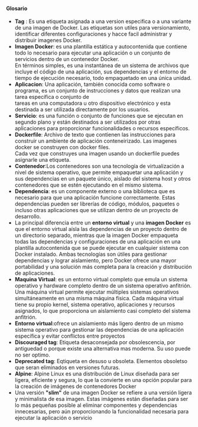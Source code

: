 #### Glosario

-  **Tag** : Es una etiqueta asignada a una version especifica o a una variante de una imagen de Docker. Las etiquetas son utiles para versionamiento, identificar
      diferentes configuraciones y hacce facil administrar y distribuir imagenes Docker.
- **Imagen Docker**: es una plantilla estática y autocontenida que contiene todo lo necesario para ejecutar una aplicación o un conjunto de servicios dentro de un    contenedor Docker.  
    En términos simples, es una instantánea de un sistema de archivos que incluye el código de una aplicación, sus dependencias y el entorno de tiempo de ejecución
    necesario, todo empaquetado en una única unidad.
- **Aplicacion**: Una aplicación, también conocida como software o programa, es un conjunto de instrucciones y datos que realizan una tarea específica o conjunto de  
  tareas en una computadora u otro dispositivo electrónico y esta destinada a ser utilizada directamente por los usuarios.  
- **Servicio**: es una función o conjunto de funciones que se ejecutan en segundo plano y están destinados a ser utilizados por otras aplicaciones para proporcionar funcionalidades o recursos específicos.
- **Dockerfile**:  Archivo de texto que contienen las instrucciones para construir un ambiente de aplicación conteneirizado. Las imagenes docker se construyen con docker files.  
Cada vez que construyes una imagen usando un dockerfile puedes asignarle una etiqueta.
- **Contenedor**:Los contenedores son una tecnología de virtualización a nivel de sistema operativo, que permite empaquetar una aplicación y sus dependencias en un paquete único, aislado del sistema host y otros contenedores que se estén ejecutando en el mismo sistema.
- **Dependencia**: es un componente externo o una biblioteca que es necesario para que una aplicación funcione correctamente. Estas dependencias pueden ser librerías de código, módulos, paquetes o incluso otras aplicaciones que se utilizan dentro de un proyecto de desarrollo.
- La principal diferencia entre un **entorno virtual** y una **imagen Docker** es que el entorno virtual aísla las dependencias de un proyecto dentro de un directorio 
 separado, mientras que la imagen Docker empaqueta todas las dependencias y configuraciones de una aplicación en una plantilla autocontenida que se puede ejecutar en   cualquier sistema con Docker instalado. Ambas tecnologías son útiles para gestionar dependencias y lograr aislamiento, pero Docker ofrece una mayor portabilidad y una 
 solución más completa para la creación y distribución de aplicaciones.
- **Maquina Virtual**: es un entorno virtual completo que emula un sistema operativo y hardware completo dentro de un sistema operativo anfitrión.
Una máquina virtual permite ejecutar múltiples sistemas operativos simultáneamente en una misma máquina física.
Cada máquina virtual tiene su propio kernel, sistema operativo, aplicaciones y recursos asignados, lo que proporciona un aislamiento casi completo del sistema anfitrión.
- **Entorno virtual**:ofrece un aislamiento más ligero dentro de un mismo sistema operativo para gestionar las dependencias de una aplicación específica y evitar   conflictos entre proyectos
- **Discouraged tag**: Etiqueta desaconsejada por obsolescencia, por antiguedad o porque existe una alternativa mas moderna. Su uso puede no ser optimo.
- **Deprecated tag**: Eqtiqueta en desuso u obsoleta. Elementos obsoletso que seran eliminados en versiones futuras.
- **Alpine**: Alpine Linux es una distribución de Linux diseñada para ser ligera, eficiente y segura, lo que la convierte en una opción popular para la creación de imágenes de contenedores Docker
- Una versión **"slim"** de una imagen Docker se refiere a una versión ligera y minimalista de esa imagen. Estas imágenes están diseñadas para ser lo más pequeñas posible al eliminar componentes y dependencias innecesarias, pero aún proporcionando la funcionalidad necesaria para ejecutar la aplicación o servicio

  
 
